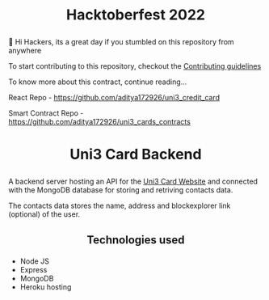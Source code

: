 # <p align="center">Hacktoberfest 2022</p>
👋 Hi Hackers, its a great day if you stumbled on this repository from anywhere 

To start contributing to this repository, checkout the [Contributing guidelines](https://github.com/aditya172926/uni3_cards_contracts/blob/main/CONTRIBUTING.md)

To know more about this contract, continue reading...

React Repo - https://github.com/aditya172926/uni3_credit_card

Smart Contract Repo - https://github.com/aditya172926/uni3_cards_contracts

# <p align="center">Uni3 Card Backend</p>

A backend server hosting an API for the [Uni3 Card Website](https://uni3-credit-card.vercel.app/) and connected with the MongoDB database for storing and retriving contacts data.

The contacts data stores the name, address and blockexplorer link (optional) of the user.

## <p align="center">Technologies used</p>
- Node JS
- Express
- MongoDB
- Heroku hosting
